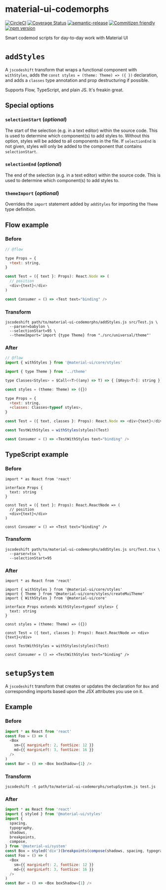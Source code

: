 # material-ui-codemorphs

[![CircleCI](https://circleci.com/gh/jedwards1211/material-ui-codemorphs.svg?style=svg)](https://circleci.com/gh/jedwards1211/material-ui-codemorphs)
[![Coverage Status](https://codecov.io/gh/jedwards1211/material-ui-codemorphs/branch/master/graph/badge.svg)](https://codecov.io/gh/jedwards1211/material-ui-codemorphs)
[![semantic-release](https://img.shields.io/badge/%20%20%F0%9F%93%A6%F0%9F%9A%80-semantic--release-e10079.svg)](https://github.com/semantic-release/semantic-release)
[![Commitizen friendly](https://img.shields.io/badge/commitizen-friendly-brightgreen.svg)](http://commitizen.github.io/cz-cli/)
[![npm version](https://badge.fury.io/js/material-ui-codemorphs.svg)](https://badge.fury.io/js/material-ui-codemorphs)

Smart codemod scripts for day-to-day work with Material UI

# `addStyles`

A `jscodeshift` transform that wraps a functional component with `withStyles`,
adds the `const styles = (theme: Theme) => ({ })` declaration,
and adds a `classes` type annotation and prop destructuring if possible.

Supports Flow, TypeScript, and plain JS. It's freakin great.

## Special options

### `selectionStart` (_optional_)

The start of the selection (e.g. in a text editor) within the source code.
This is used to determine which component(s) to add styles to. Without this
option, styles will be added to all components in the file. If `selectionEnd`
is not given, styles will only be added to the component that contains `selectionStart`.

### `selectionEnd` (_optional_)

The end of the selection (e.g. in a text editor) within the source code.
This is used to determine which component(s) to add styles to.

### `themeImport` (_optional_)

Overrides the `import` statement added by `addStyles` for importing the `Theme` type definition.

## Flow example

### Before

```js
// @flow

type Props = {
  +text: string,
}

const Test = ({ text }: Props): React.Node => (
  // position
  <div>{text}</div>
)

const Consumer = () => <Test text="binding" />
```

### Transform

```
jscodeshift path/to/material-ui-codemorphs/addStyles.js src/Test.js \
  --parser=babylon \
  --selectionStart=95 \
  --themeImport='import {type Theme} from "./src/universal/theme"'
```

### After

```js
// @flow
import { withStyles } from '@material-ui/core/styles'

import { type Theme } from '../theme'

type Classes<Styles> = $Call<<T>((any) => T) => { [$Keys<T>]: string }, Styles>

const styles = (theme: Theme) => ({})

type Props = {
  +text: string,
  +classes: Classes<typeof styles>,
}

const Test = ({ text, classes }: Props): React.Node => <div>{text}</div>

const TestWithStyles = withStyles(styles)(Test)

const Consumer = () => <TestWithStyles text="binding" />
```

## TypeScript example

### Before

```tsx
import * as React from 'react'

interface Props {
  text: string
}

const Test = ({ text }: Props): React.ReactNode => (
  // position
  <div>{text}</div>
)

const Consumer = () => <Test text="binding" />
```

### Transform

```
jscodeshift path/to/material-ui-codemorphs/addStyles.js src/Test.tsx \
  --parser=tsx \
  --selectionStart=95
```

### After

```tsx
import * as React from 'react'

import { withStyles } from '@material-ui/core/styles'
import { Theme } from '@material-ui/core/styles/createMuiTheme'
import { WithStyles } from '@material-ui/core'

interface Props extends WithStyles<typeof styles> {
  text: string
}

const styles = (theme: Theme) => ({})

const Test = ({ text, classes }: Props): React.ReactNode => <div>{text}</div>

const TestWithStyles = withStyles(styles)(Test)

const Consumer = () => <TestWithStyles text="binding" />
```

# `setupSystem`

A `jscodeshift` transform that creates or updates the declaration for `Box` and corresponding imports
based upon the JSX attributes you use on it.

## Example

### Before

```js
import * as React from 'react'
const Foo = () => (
  <Box
    sm={{ marginLeft: 2, fontSize: 12 }}
    md={{ marginLeft: 3, fontSize: 16 }}
  />
)
const Bar = () => <Box boxShadow={1} />
```

### Transform

```
jscodeshift -t path/to/material-ui-codemorphs/setupSystem.js test.js
```

### After

```js
import * as React from 'react'
import { styled } from '@material-ui/styles'
import {
  spacing,
  typography,
  shadows,
  breakpoints,
  compose,
} from '@material-ui/system'
const Box = styled('div')(breakpoints(compose(shadows, spacing, typography)))
const Foo = () => (
  <Box
    sm={{ marginLeft: 2, fontSize: 12 }}
    md={{ marginLeft: 3, fontSize: 16 }}
  />
)
const Bar = () => <Box boxShadow={1} />
```

